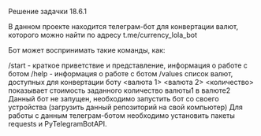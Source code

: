 Решение задачки 18.6.1

В данном проекте находится телеграм-бот для конвертации валют, которого можно найти по адресу t.me/currency_lola_bot

Бот может воспринимать такие команды, как:

/start - краткое приветствие и представление, информация о работе с ботом
/help - информация о работе с ботом
/values список валют, доступных для конвертации боту
<валюта 1> <валюта 2> <количество> показывает стоимость заданного количество валюты1 в валюте2
Данный бот не запущен, необходимо запустить бот со своего устройства (загрузить данный репозиторий на свой компьютер) 
Для работы с данным телеграм-ботом необходимо установить пакеты requests и PyTelegramBotAPI.
